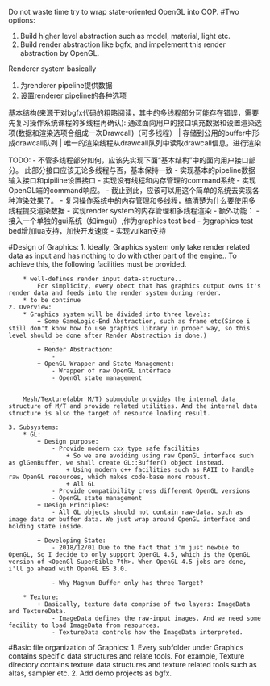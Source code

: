 Do not waste time try to wrap state-oriented OpenGL into OOP.
#Two options:
  1. Build higher level abstraction such as model, material, light etc.
  2. Build render abstraction like bgfx, and impelement this render abstraction by OpenGL.


Renderer system basically
1. 为renderer pipeline提供数据
2. 设置renderer pipeline的各种选项

基本结构(来源于对bgfx代码的粗略阅读，其中的多线程部分可能存在错误，需要先复习操作系统课程的多线程再确认):
通过面向用户的接口填充数据和设置渲染选项(数据和渲染选项合组成一次Drawcall)（可多线程）
                            |
存储到公用的buffer中形成drawcall队列
                            |
唯一的渲染线程从drawcall队列中读取drawcall信息，进行渲染

TODO:
    - 不管多线程部分如何，应该先实现下面“基本结构”中的面向用户接口部分。 此部分接口应该无论多线程与否，基本保持一致
    - 实现基本的pipeline数据输入接口和pipiline设置接口
    - 实现没有线程和内存管理的command系统
    - 实现OpenGL端的command响应。
    - 截止到此，应该可以用这个简单的系统去实现各种渲染效果了。
    - 复习操作系统中的内存管理和多线程，搞清楚为什么要使用多线程提交渲染数据
    - 实现render system的内存管理和多线程渲染
    - 额外功能：
      - 接入一个单独的gui系统（如imgui）,作为graphics test bed
      - 为graphics test bed增加lua支持，加快开发速度
      - 实现vulkan支持



#Design of Graphics:
    1. Ideally, Graphics system only take render related data as input and has nothing to do with other part of the engine..
    To achieve this, the following facilities must be provided.

        * well-defines render input data-structure..
            For simplicity, every obect that has graphics output owns it's render data and feeds into the render system during render.
        * to be continue
    2. Overview:
        * Graphics system will be divided into three levels:
            + Some GameLogic-End Abstraction, such as frame etc(Since i still don't know how to use graphics library in proper way, so this level should be done after Render Abstraction is done.)
                -
            + Render Abstraction:
                -
            + OpenGL Wrapper and State Management:
                - Wrapper of raw OpenGL interface
                - OpenGl state management


        Mesh/Texture(abbr M/T) submodule provides the internal data structure of M/T and provide related utilities. And the internal data structure is also the target of resource loading result.

    3. Subsystems:
        * GL:
            + Design purpose:
                - Provide modern cxx type safe facilities
                    + So we are avoiding using raw OpenGL interface such as glGenBuffer, we shall create GL::Buffer() object instead.
                    + Using modern c++ facilities such as RAII to handle raw OpenGL resources, which makes code-base more robust.
                    + All GL
                - Provide compatibility cross different OpenGL versions
                - OpenGL state management
            + Design Principles:
                - All GL objects should not contain raw-data. such as image data or buffer data. We just wrap around OpenGL interface and holding state inside.

            + Developing State:
                - 2018/12/01 Due to the fact that i'm just newbie to OpenGL, So I decide to only support OpenGL 4.5, which is the OpenGL version of <OpenGl SuperBible 7th>. When OpenGL 4.5 jobs are done, i'll go ahead with OpenGL ES 3.0.

                - Why Magnum Buffer only has three Target?

        * Texture:
            + Basically, texture data comprise of two layers: ImageData and TextureData.
                - ImageData defines the raw-input images. And we need some facility to load ImageData from resources.
                - TextureData controls how the ImageData interpreted.

#Basic file organization of Graphics:
    1. Every subfolder under Graphics contains specific data structures and relate tools.
        For example, Texture directory contains texture data structures and texture related tools such as altas, sampler etc.
    2. Add demo projects as bgfx.
